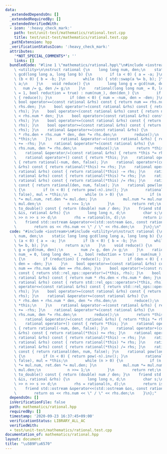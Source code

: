 ```yaml
---
data:
  _extendedDependsOn: []
  _extendedRequiredBy: []
  _extendedVerifiedWith:
  - icon: ':heavy_check_mark:'
    path: test/unit-test/mathematics/rational.test.cpp
    title: test/unit-test/mathematics/rational.test.cpp
  _pathExtension: hpp
  _verificationStatusIcon: ':heavy_check_mark:'
  attributes:
    '*NOT_SPECIAL_COMMENTS*': ''
    links: []
  bundledCode: "#line 1 \"mathematics/rational.hpp\"\n#include <iostream>\n#include\
    \ <utility>\n\nstruct rational {\n    long long num, den;\n    static long long\
    \ gcd(long long a, long long b) {\n        if (a < 0) { a = -a; }\n        if\
    \ (b < 0) { b = -b; }\n        while (b) { std::swap(a %= b, b); }\n        return\
    \ a;\n    }\n    void reduce() {\n        long long g = gcd(num, den);\n     \
    \   num /= g, den /= g;\n    }\n    rational(long long num_ = 0, long long den_\
    \ = 1, bool reduction = true) : num(num_), den(den_) {\n        if (reduction)\
    \ { reduce(); }\n        if (den < 0) { num = -num, den = -den; }\n    }\n   \
    \ bool operator==(const rational &rhs) const { return num == rhs.num && den ==\
    \ rhs.den; }\n    bool operator!=(const rational &rhs) const { return std::rel_ops::operator!=(*this,\
    \ rhs); }\n    bool operator<(const rational &rhs) const { return num * rhs.den\
    \ < rhs.num * den; }\n    bool operator>(const rational &rhs) const { return std::rel_ops::operator>(*this,\
    \ rhs); }\n    bool operator<=(const rational &rhs) const { return std::rel_ops::operator<=(*this,\
    \ rhs); }\n    bool operator>=(const rational &rhs) const { return std::rel_ops::operator>=(*this,\
    \ rhs); }\n    rational &operator+=(const rational &rhs) {\n        num = num\
    \ * rhs.den + rhs.num * den, den *= rhs.den;\n        reduce();\n        return\
    \ *this;\n    }\n    rational &operator-=(const rational &rhs) { return *this\
    \ += -rhs; }\n    rational &operator*=(const rational &rhs) {\n        num *=\
    \ rhs.num, den *= rhs.den;\n        reduce();\n        return *this;\n    }\n\
    \    rational &operator/=(const rational &rhs) { return *this *= rhs.inv(); }\n\
    \    rational operator+() const { return *this; }\n    rational operator-() const\
    \ { return rational(-num, den, false); }\n    rational operator+(const rational\
    \ &rhs) const { return rational(*this) += rhs; }\n    rational operator-(const\
    \ rational &rhs) const { return rational(*this) -= rhs; }\n    rational operator*(const\
    \ rational &rhs) const { return rational(*this) *= rhs; }\n    rational operator/(const\
    \ rational &rhs) const { return rational(*this) /= rhs; }\n    rational inv()\
    \ const { return rational(den, num, false); }\n    rational pow(long long n) const\
    \ {\n        if (n < 0) { return pow(-n).inv(); }\n        rational ret(1, 1,\
    \ false), mul = *this;\n        while (n > 0) {\n            if (n & 1) { ret.num\
    \ *= mul.num, ret.den *= mul.den; }\n            mul.num *= mul.num, mul.den *=\
    \ mul.den;\n            n >>= 1;\n        }\n        return ret;\n    }\n    double\
    \ to_double() const { return (double) num / den; }\n    friend std::istream &operator>>(std::istream\
    \ &is, rational &rhs) {\n        long long n, d;\n        char s;\n        is\
    \ >> n >> s >> d;\n        rhs = rational(n, d);\n        return is;\n    }\n\
    \    friend std::ostream &operator<<(std::ostream &os, const rational &rhs) {\n\
    \        return os << rhs.num << \" / \" << rhs.den;\n    }\n};\n"
  code: "#include <iostream>\n#include <utility>\n\nstruct rational {\n    long long\
    \ num, den;\n    static long long gcd(long long a, long long b) {\n        if\
    \ (a < 0) { a = -a; }\n        if (b < 0) { b = -b; }\n        while (b) { std::swap(a\
    \ %= b, b); }\n        return a;\n    }\n    void reduce() {\n        long long\
    \ g = gcd(num, den);\n        num /= g, den /= g;\n    }\n    rational(long long\
    \ num_ = 0, long long den_ = 1, bool reduction = true) : num(num_), den(den_)\
    \ {\n        if (reduction) { reduce(); }\n        if (den < 0) { num = -num,\
    \ den = -den; }\n    }\n    bool operator==(const rational &rhs) const { return\
    \ num == rhs.num && den == rhs.den; }\n    bool operator!=(const rational &rhs)\
    \ const { return std::rel_ops::operator!=(*this, rhs); }\n    bool operator<(const\
    \ rational &rhs) const { return num * rhs.den < rhs.num * den; }\n    bool operator>(const\
    \ rational &rhs) const { return std::rel_ops::operator>(*this, rhs); }\n    bool\
    \ operator<=(const rational &rhs) const { return std::rel_ops::operator<=(*this,\
    \ rhs); }\n    bool operator>=(const rational &rhs) const { return std::rel_ops::operator>=(*this,\
    \ rhs); }\n    rational &operator+=(const rational &rhs) {\n        num = num\
    \ * rhs.den + rhs.num * den, den *= rhs.den;\n        reduce();\n        return\
    \ *this;\n    }\n    rational &operator-=(const rational &rhs) { return *this\
    \ += -rhs; }\n    rational &operator*=(const rational &rhs) {\n        num *=\
    \ rhs.num, den *= rhs.den;\n        reduce();\n        return *this;\n    }\n\
    \    rational &operator/=(const rational &rhs) { return *this *= rhs.inv(); }\n\
    \    rational operator+() const { return *this; }\n    rational operator-() const\
    \ { return rational(-num, den, false); }\n    rational operator+(const rational\
    \ &rhs) const { return rational(*this) += rhs; }\n    rational operator-(const\
    \ rational &rhs) const { return rational(*this) -= rhs; }\n    rational operator*(const\
    \ rational &rhs) const { return rational(*this) *= rhs; }\n    rational operator/(const\
    \ rational &rhs) const { return rational(*this) /= rhs; }\n    rational inv()\
    \ const { return rational(den, num, false); }\n    rational pow(long long n) const\
    \ {\n        if (n < 0) { return pow(-n).inv(); }\n        rational ret(1, 1,\
    \ false), mul = *this;\n        while (n > 0) {\n            if (n & 1) { ret.num\
    \ *= mul.num, ret.den *= mul.den; }\n            mul.num *= mul.num, mul.den *=\
    \ mul.den;\n            n >>= 1;\n        }\n        return ret;\n    }\n    double\
    \ to_double() const { return (double) num / den; }\n    friend std::istream &operator>>(std::istream\
    \ &is, rational &rhs) {\n        long long n, d;\n        char s;\n        is\
    \ >> n >> s >> d;\n        rhs = rational(n, d);\n        return is;\n    }\n\
    \    friend std::ostream &operator<<(std::ostream &os, const rational &rhs) {\n\
    \        return os << rhs.num << \" / \" << rhs.den;\n    }\n};"
  dependsOn: []
  isVerificationFile: false
  path: mathematics/rational.hpp
  requiredBy: []
  timestamp: '2020-09-23 16:37:45+09:00'
  verificationStatus: LIBRARY_ALL_AC
  verifiedWith:
  - test/unit-test/mathematics/rational.test.cpp
documentation_of: mathematics/rational.hpp
layout: document
title: "\u5B9F\u6570"
---
```


